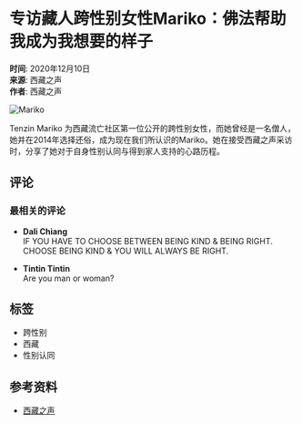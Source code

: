# 专访藏人跨性别女性Mariko：佛法帮助我成为我想要的样子

**时间**: 2020年12月10日  
**来源**: 西藏之声  
**作者**: ‏‎西藏之声‎‏   

![Mariko](https://scontent-sjc3-1.xx.fbcdn.net/v/t15.5256-10/121914529_2875803679327902_1730401526518392904_n.jpg?stp=dst-jpg_s960x960_tt6&_nc_cat=102&ccb=1-7&_nc_sid=50ce42&_nc_ohc=cfv_-03IhF8Q7kNvgHSAbBw&_nc_oc=Adiu16YXBCYzQnl1N1AIs_a7NjPWdGdj7r6DFDGxiVOx30HwmDvdaQMuNkE91ojkS1E&_nc_zt=23&_nc_ht=scontent-sjc3-1.xx&_nc_gid=AV-zb_DMQpg82c1WURzSeYU&oh=00_AYBa_0oLleWdPOIy1RoynIhrUDgnXAxWJtmK6xFBrZqEIQ&oe=67BCABCD)

Tenzin Mariko 为西藏流亡社区第一位公开的跨性别女性，而她曾经是一名僧人，她并在2014年选择还俗，成为现在我们所认识的Mariko。她在接受西藏之声采访时，分享了她对于自身性别认同与得到家人支持的心路历程。

## 评论

### 最相关的评论
- **Dali Chiang**  
  IF YOU HAVE TO CHOOSE BETWEEN BEING KIND & BEING RIGHT. CHOOSE BEING KIND & YOU WILL ALWAYS BE RIGHT.
  
- **Tintin Tintin**  
  Are you man or woman?

## 标签
- 跨性别
- 西藏
- 性别认同

## 参考资料
- [西藏之声](https://ar-ar.facebook.com/votchinese)